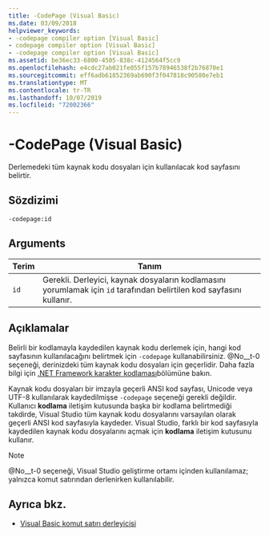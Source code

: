 ```yaml
---
title: -CodePage (Visual Basic)
ms.date: 03/09/2018
helpviewer_keywords:
- -codepage compiler option [Visual Basic]
- codepage compiler option [Visual Basic]
- -codepage compiler option [Visual Basic]
ms.assetid: be36ec33-6800-4505-838c-4124564f5cc9
ms.openlocfilehash: e4cdc27ab021fe055f157b78946538f2b76870e1
ms.sourcegitcommit: eff6adb61852369ab690f3f047818c90580e7eb1
ms.translationtype: MT
ms.contentlocale: tr-TR
ms.lasthandoff: 10/07/2019
ms.locfileid: "72002366"
---
```

# <a name="-codepage-visual-basic"></a>-CodePage (Visual Basic)
Derlemedeki tüm kaynak kodu dosyaları için kullanılacak kod sayfasını belirtir.  
  
## <a name="syntax"></a>Sözdizimi  
  
```console  
-codepage:id  
```  
  
## <a name="arguments"></a>Arguments  
  
|Terim|Tanım|  
|---|---|  
|`id`|Gerekli. Derleyici, kaynak dosyaların kodlamasını yorumlamak için `id` tarafından belirtilen kod sayfasını kullanır.|  
  
## <a name="remarks"></a>Açıklamalar  
 Belirli bir kodlamayla kaydedilen kaynak kodu derlemek için, hangi kod sayfasının kullanılacağını belirtmek için `-codepage` kullanabilirsiniz. @No__t-0 seçeneği, derinizdeki tüm kaynak kodu dosyaları için geçerlidir. Daha fazla bilgi için [.NET Framework karakter kodlaması](../../../standard/base-types/character-encoding.md)bölümüne bakın.  
  
 Kaynak kodu dosyaları bir imzayla geçerli ANSI kod sayfası, Unicode veya UTF-8 kullanılarak kaydedilmişse `-codepage` seçeneği gerekli değildir. Kullanıcı **kodlama** iletişim kutusunda başka bir kodlama belirtmediği takdirde, Visual Studio tüm kaynak kodu dosyalarını varsayılan olarak geçerli ANSI kod sayfasıyla kaydeder. Visual Studio, farklı bir kod sayfasıyla kaydedilen kaynak kodu dosyalarını açmak için **kodlama** iletişim kutusunu kullanır.  
  
> [!NOTE]
> @No__t-0 seçeneği, Visual Studio geliştirme ortamı içinden kullanılamaz; yalnızca komut satırından derlenirken kullanılabilir.  
  
## <a name="see-also"></a>Ayrıca bkz.

- [Visual Basic komut satırı derleyicisi](../../../visual-basic/reference/command-line-compiler/index.md)

